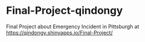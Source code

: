 # Final-Project-qindongy

Final Project about Emergency Incident in Pittsburgh at https://qindongy.shinyapps.io/Final-Project/
